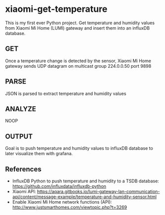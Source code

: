 # xiaomi-get-temperature
This is my first ever Python project.
Get temperature and humidity values from Xiaomi Mi Home (LUMI) gateway and insert them into an influxDB database.

## GET
Once a temperature change is detected by the sensor, Xiaomi Mi Home gateway sends UDP datagram on multicast group 224.0.0.50 port 9898

## PARSE
JSON is parsed to extract temperature and humidity values

## ANALYZE
NOOP

## OUTPUT
Goal is to push temperature and humidity values to influxDB database to later visualize them with grafana.

## References
- InfluxDB Python to push temperature and humidity to a TSDB database: https://github.com/influxdata/influxdb-python
- Xiaomi API: https://aqara.gitbooks.io/lumi-gateway-lan-communication-api/content/message-example/temperature-and-humidity-sensor.html
- Enable Xiaomi Mi Home network functions (API): http://www.justsmarthomes.com/viewtopic.php?t=3269

